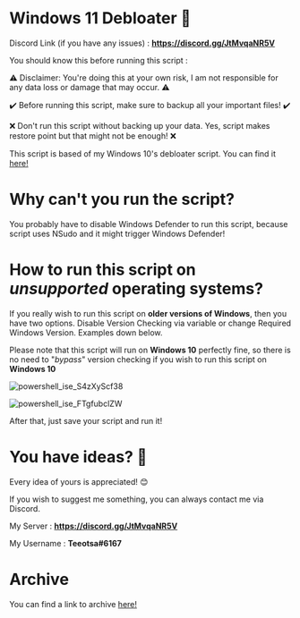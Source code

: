# Windows 11 Debloater 🚀

Discord Link (if you have any issues) : **https://discord.gg/JtMvqaNR5V**

You should know this before running this script : 

⚠️ Disclaimer: You're doing this at your own risk, I am not responsible for any data loss or damage that may occur. ⚠️

✔️ Before running this script, make sure to backup all your important files! ✔️

❌ Don't run this script without backing up your data. Yes, script makes restore point but that might not be enough! ❌

This script is based of my Windows 10's debloater script. You can find it [here!](https://github.com/teeotsa/windows-10-debloat)

# Why can't you run the script?

You probably have to disable Windows Defender to run this script, because script uses NSudo and it might trigger Windows Defender! 

# How to run this script on *unsupported* operating systems?

If you really wish to run this script on **older versions of Windows**, then you have two options. Disable Version Checking via variable or change Required Windows Version. Examples down below.

Please note that this script will run on **Windows 10** perfectly fine, so there is no need to "*bypass*" version checking if you wish to run this script on **Windows 10**

![powershell_ise_S4zXyScf38](https://user-images.githubusercontent.com/78772453/148643497-2ed93dbf-39c3-48e6-9085-6bed65b1fd7b.png)

![powershell_ise_FTgfubclZW](https://user-images.githubusercontent.com/78772453/148643499-24e5fe7d-4d3a-4cb7-8598-535f06128f3a.png)

After that, just save your script and run it!

# You have ideas? 🤔

Every idea of yours is appreciated! 😊

If you wish to suggest me something, you can always contact me via Discord.

My Server : **https://discord.gg/JtMvqaNR5V**

My Username : **Teeotsa#6167**

# Archive

You can find a link to archive [here!](https://www.mediafire.com/folder/3yowpz7x5m103/Windows_11_Debloater_Archive)
